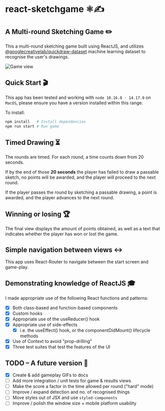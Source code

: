 # react-sketchgame ⚛️✍️

## A Multi-round Sketching Game ✏️

This a multi-round sketching game built using ReactJS, and utilizes [@googlecreativelab/quickdraw-dataset](https://github.com/googlecreativelab/quickdraw-dataset) machine learning dataset to recognise the user's drawings.

![Game view](/imgs/screenshot.gif)

## Quick Start 🎬

This app has been tested and working with `node 10.16.0 - 14.17.0` on `MacOS`, please ensure you have a version installed within this range.

To install:

```sh
npm install   # Install dependencies
npm run start # Run game
```

## Timed Drawing ⏳
The rounds are timed. For each round, a time counts down from 20 seconds. 

If by the end of those **20 seconds** the player has failed to draw a passable sketch, no points will be awarded, and the player will proceed to the next round.

If the player passes the round by sketching a passable drawing, a point is awarded, and the player advances to the next round.

## Winning or losing 🏆
The final view displays the amount of points obtained, as well as a text that indicates whether the player has won or lost the game.

## Simple navigation between views ↔️
This app uses React-Router to navigate between the start screen and game-play.

## Demonstrating knowledge of ReactJS 🎓
I made appropriate use of the following React functions and patterns:

- [x] Both class-based and function-based components
- [x] Custom hooks
- [x] Appropriate use of the useReducer() hook
- [x] Appropriate use of side-effects
  - [x] i.e. the useEffect() hook, or the componentDidMount() lifecycle methods
- [x] Use of Context to avoid "prop-drilling"
- [x] Three test suites that test the features of the UI

## TODO – A future version 🚧
- [x] Create & add gameplay GIFs to docs
- [ ] Add more integration / unit tests for game & results views
- [ ] Make the score a factor in the time allowed per round ("hard" mode)
- [ ] Improve / expand detection and no. of recognised things
- [ ] Move styles out of JSX and use `styled-components`
- [ ] Improve / polish the window size + mobile platform usability
